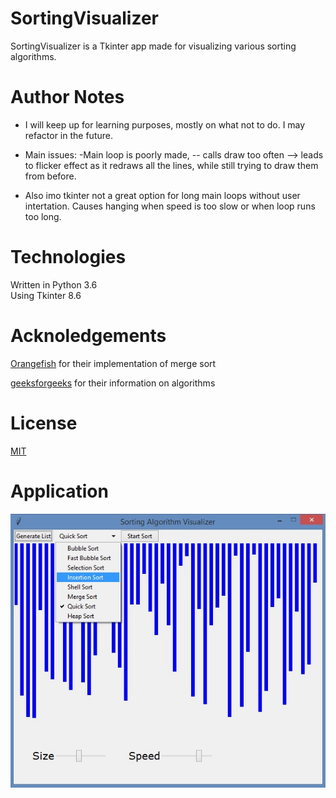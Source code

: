 # SortingVisualizer

SortingVisualizer is a Tkinter app made for visualizing various sorting algorithms.


# Author Notes
- I will keep up for learning purposes, mostly on what not to do. I may refactor in the future.

- Main issues:
-Main loop is poorly made, 
-- calls draw too often --> leads to flicker effect as it redraws all the lines, while still trying to draw them from before.
- Also imo tkinter not a great option for long main loops without user intertation. Causes hanging when speed is too slow or when loop runs too long.


# Technologies

Written in Python 3.6  
Using Tkinter 8.6

# Acknoledgements

[Orangefish](https://github.com/Orangefish/algo/blob/master/sorting_and_search/sort_merge.py) for their implementation of merge sort

[geeksforgeeks](https://www.geeksforgeeks.org/) for their information on algorithms

# License
[MIT](https://choosealicense.com/licenses/mit/)

# Application

![Image of App](https://github.com/ColeB2/SortingVisualizer/blob/master/images/sortingapp.jpg)
